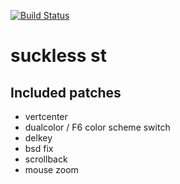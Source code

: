 [![Build Status](https://travis-ci.org/kuchosauronad0/st.svg?branch=master)](https://travis-ci.org/kuchosauronad0/st)

# suckless st
## Included patches

* vertcenter
* dualcolor / F6 color scheme switch
* delkey
* bsd fix
* scrollback
* mouse zoom

